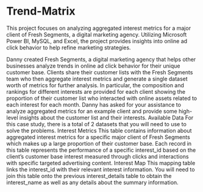 # Trend-Matrix
 This project focuses on analyzing aggregated interest metrics for a major client of Fresh Segments, a digital marketing agency. Utilizing Microsoft Power BI, MySQL, and Excel, the project provides insights into online ad click behavior to help refine marketing strategies. 

Danny created Fresh Segments, a digital marketing agency that helps other businesses analyze trends in online ad click behavior for their unique customer base.
Clients share their customer lists with the Fresh Segments team who then aggregate interest metrics and generate a single dataset worth of metrics for further analysis.
In particular, the composition and rankings for different interests are provided for each client showing the proportion of their customer list who interacted with online assets related to each interest for each month.
Danny has asked for your assistance to analyze aggregated metrics for an example client and provide some high-level insights about the customer list and their interests.
Available Data
For this case study, there is a total of 2 datasets that you will need to use to solve the problems.
Interest Metrics
This table contains information about aggregated interest metrics for a specific major client of Fresh Segments which makes up a large proportion of their customer base.
Each record in this table represents the performance of a specific interest_id based on the client’s customer base interest measured through clicks and interactions with specific targeted advertising content.
Interest Map
This mapping table links the interest_id with their relevant interest information. You will need to join this table onto the previous interest_details table to obtain the interest_name as well as any details about the summary information.
